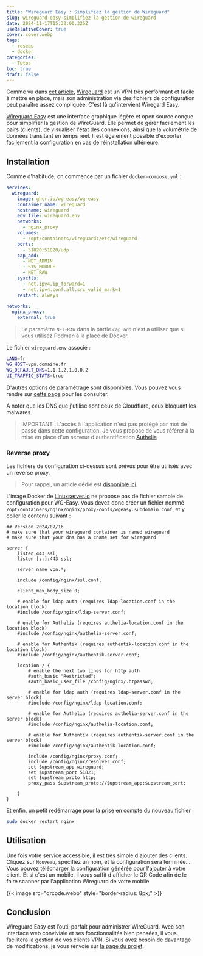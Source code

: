 ```yaml
---
title: "Wireguard Easy : Simplifiez la gestion de Wireguard"
slug: wireguard-easy-simplifiez-la-gestion-de-wireguard
date: 2024-11-17T15:32:00.326Z
useRelativeCover: true
cover: cover.webp
tags:
  - reseau
  - docker
categories:
  - Tutos
toc: true
draft: false
---
```


Comme vu dans [cet article](/posts/mise-en-place-dun-vpn-avec-wireguard/),
[Wireguard](https://www.wireguard.com/) est un VPN très performant et facile à
mettre en place, mais son administration via des fichiers de configuration peut
paraître assez compliquée. C'est là qu'intervient Wiregard Easy.

[Wireguard Easy](https://github.com/wg-easy/wg-easy) est une interface graphique
légère et open source conçue pour simplifier la gestion de WireGuard. Elle permet
de gérer facilement les pairs (clients), de visualiser l'état des connexions, ainsi
que la volumétrie de données transitant en temps réel. Il est également possible
d'exporter facilement la configuration en cas de réinstallation ultérieure.

## Installation

Comme d'habitude, on commence par un fichier `docker-compose.yml` :

```yml
services:
  wireguard:
    image: ghcr.io/wg-easy/wg-easy
    container_name: wireguard
    hostname: wireguard
    env_file: wireguard.env
    networks:
      - nginx_proxy
    volumes:
      - /opt/containers/wireguard:/etc/wireguard
    ports:
      - 51820:51820/udp
    cap_add:
      - NET_ADMIN
      - SYS_MODULE
      - NET_RAW
    sysctls:
      - net.ipv4.ip_forward=1
      - net.ipv4.conf.all.src_valid_mark=1
    restart: always

networks:
  nginx_proxy:
    external: true
```

> Le paramètre `NET-RAW` dans la partie `cap_add` n'est a utiliser que si vous
utilisez Podman à la place de Docker.

Le fichier `wireguard.env` associé :

```bash
LANG=fr
WG_HOST=vpn.domaine.fr
WG_DEFAULT_DNS=1.1.1.2,1.0.0.2
UI_TRAFFIC_STATS=true
```

D'autres options de paramétrage sont disponibles. Vous pouvez vous rendre sur
[cette page](https://github.com/wg-easy/wg-easy) pour les consulter.

A noter que les DNS que j'utilise sont ceux de Cloudflare, ceux bloquant les malwares.

> IMPORTANT : L'accès à l'application n'est pas protégé par mot de passe dans
cette configuration. Je vous propose de vous référer à la mise en place d'un
serveur d'authentification [Authelia](/authelia-serveur-dauthentification-open-source/)

### Reverse proxy

Les fichiers de configuration ci-dessus sont prévus pour être utilisés avec un
reverse proxy.

> Pour rappel, un article dédié est [disponible ici](/posts/reverse-proxy-nginx/).

L'image Docker de [Linuxserver.io](https://docs.linuxserver.io/general/swag/) ne
propose pas de fichier sample de configuration pour WG-Easy. Vous devez donc créer
un fichier nommé `/opt/containers/nginx/nginx/proxy-confs/wgeasy.subdomain.conf`,
et y coller le contenu suivant :

```nginx
## Version 2024/07/16
# make sure that your wireguard container is named wireguard
# make sure that your dns has a cname set for wireguard

server {
    listen 443 ssl;
    listen [::]:443 ssl;

    server_name vpn.*;

    include /config/nginx/ssl.conf;

    client_max_body_size 0;

    # enable for ldap auth (requires ldap-location.conf in the location block)
    #include /config/nginx/ldap-server.conf;

    # enable for Authelia (requires authelia-location.conf in the location block)
    #include /config/nginx/authelia-server.conf;

    # enable for Authentik (requires authentik-location.conf in the location block)
    #include /config/nginx/authentik-server.conf;

    location / {
        # enable the next two lines for http auth
        #auth_basic "Restricted";
        #auth_basic_user_file /config/nginx/.htpasswd;

        # enable for ldap auth (requires ldap-server.conf in the server block)
        #include /config/nginx/ldap-location.conf;

        # enable for Authelia (requires authelia-server.conf in the server block)
        #include /config/nginx/authelia-location.conf;

        # enable for Authentik (requires authentik-server.conf in the server block)
        #include /config/nginx/authentik-location.conf;

        include /config/nginx/proxy.conf;
        include /config/nginx/resolver.conf;
        set $upstream_app wireguard;
        set $upstream_port 51821;
        set $upstream_proto http;
        proxy_pass $upstream_proto://$upstream_app:$upstream_port;

    }
}
```

Et enfin, un petit redémarrage pour la prise en compte du nouveau fichier :

```bash
sudo docker restart nginx
```

## Utilisation

Une fois votre service accessible, il est très simple d'ajouter des clients.
Cliquez sur `Nouveau`, spécifiez un nom, et la configuration sera terminée...
Vous pouvez télécharger la configuration générée pour l'ajouter à votre client.
Et si c'est un mobile, il vous suffit d'afficher le QR Code afin de le faire scanner
par l'application Wireguard de votre mobile.

{{< image src="qrcode.webp" style="border-radius: 8px;" >}}

## Conclusion

Wireguard Easy est l’outil parfait pour administrer WireGuard. Avec son interface
web conviviale et ses fonctionnalités bien pensées, il vous facilitera la gestion
de vos clients VPN. Si vous avez besoin de davantage de modifications, je vous
renvoie sur [la page du projet](https://github.com/wg-easy/wg-easy).
